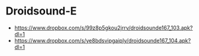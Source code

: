Droidsound-E 
============
* https://www.dropbox.com/s/99z8p5gkou2jrrv/droidsounde167_103.apk?dl=1
* https://www.dropbox.com/s/ye8bdsvipgaiply/droidsounde167_104.apk?dl=1
